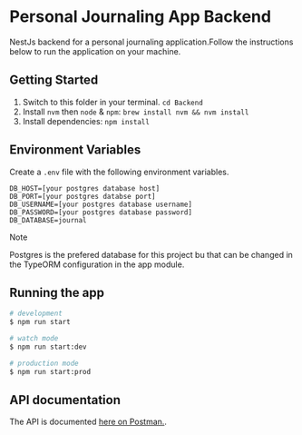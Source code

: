 # Personal Journaling App Backend

NestJs backend for a personal journaling application.Follow the instructions below to run the application on your machine.

## Getting Started

1. Switch to this folder in your terminal. `cd Backend`
2. Install `nvm` then `node` & `npm`: `brew install nvm && nvm install`
3. Install dependencies: `npm install`

## Environment Variables

Create a `.env` file with the following environment variables.

```
DB_HOST=[your postgres database host]
DB_PORT=[your postgres databse port]
DB_USERNAME=[your postgres database username]
DB_PASSWORD=[your postgres database password]
DB_DATABASE=journal
```

> [!NOTE]
> Postgres is the prefered database for this project bu that can be changed in the TypeORM configuration in the app module.

## Running the app

```bash
# development
$ npm run start

# watch mode
$ npm run start:dev

# production mode
$ npm run start:prod
```

## API documentation

The API is documented [here on Postman.](https://documenter.getpostman.com/view/19263029/2sA3s4nquw).
